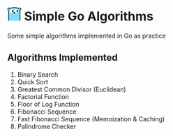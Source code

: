 <h1><img src="assets/gopher.png" width="32px" /> Simple Go Algorithms</h1> 

<p>Some simple algorithms implemented in Go as practice</p>

<h2>Algorithms Implemented</h2>
<ol>
  <li>Binary Search</li>
  <li>Quick Sort</li>
  <li>Greatest Common Divisor (Euclidean)</li>
  <li>Factorial Function</li>
  <li>Floor of Log Function</li>
  <li>Fibonacci Sequence</li>
  <li>Fast Fibonacci Sequence (Memoization & Caching)</li>
  <li>Palindrome Checker</li>
</ol>

